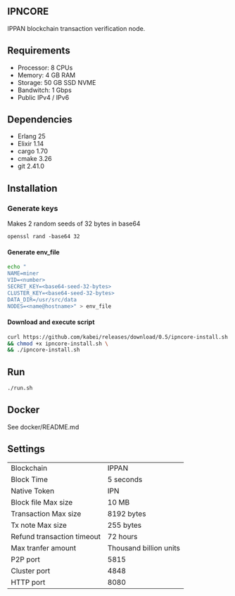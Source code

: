 ## IPNCORE
IPPAN blockchain transaction verification node.

## Requirements
* Processor: 8 CPUs
* Memory: 4 GB RAM
* Storage: 50 GB SSD NVME
* Bandwitch: 1 Gbps
* Public IPv4 / IPv6

## Dependencies
* Erlang 25
* Elixir 1.14
* cargo 1.70
* cmake 3.26
* git 2.41.0

## Installation 
### Generate keys
Makes 2 random seeds of 32 bytes in base64
```
openssl rand -base64 32
```
#### Generate env_file
```bash
echo "
NAME=miner
VID=<number>
SECRET_KEY=<base64-seed-32-bytes>
CLUSTER_KEY=<base64-seed-32-bytes>
DATA_DIR=/usr/src/data
NODES=<name@hostname>" > env_file
```

#### Download and execute script
```bash
curl https://github.com/kabei/releases/download/0.5/ipncore-install.sh \
&& chmod +x ipncore-install.sh \
&& ./ipncore-install.sh
```

## Run

```bash
./run.sh
```
## Docker
See docker/README.md

## Settings
|||
|-|-|
|Blockchain|IPPAN|
|Block Time|5 seconds|
|Native Token|IPN|
|Block file Max size|10 MB|
|Transaction Max size|8192 bytes|
|Tx note Max size|255 bytes|
|Refund transaction timeout|72 hours|
|Max tranfer amount|Thousand billion units|
|P2P port|5815|
|Cluster port|4848|
|HTTP port|8080|

